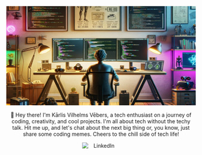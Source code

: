 <div align="center">
  <img
    src="ai.png"
    title="Just an Image"
    style="display: inline-block; margin: 0 auto; width: 804px;">


  <p>
  👋 Hey there! I'm Kārlis Vilhelms Vēbers, a tech enthusiast on a journey of coding, creativity, and cool projects.
  I'm all about tech without the techy talk. Hit me up, and let's chat about the next big thing or, you know, just share some coding memes. Cheers to the chill side of tech life!
  </p>

  <div align="center">
  <p>
    <a href="https://www.linkedin.com/in/karlisvebers/" target="_blank">
      <img
        src="https://github.com/kvebers/kvebers/assets/49612380/a8d6bc86-9501-4684-aed9-c70b5fbdf755"
        title="LinkedIn"
        style="display: inline-block; margin: 0 auto; width: 100px;"
      >
    </a>
  </p>

</div>

